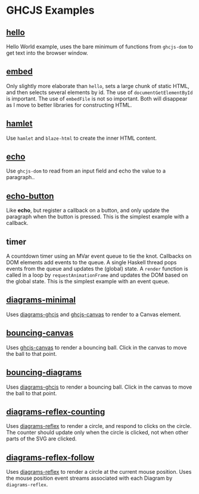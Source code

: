 GHCJS Examples
==============

[hello](http://bergey.github.io/gooey/)
-----

Hello World example, uses the bare minimum of functions from `ghcjs-dom`
to get text into the browser window.

[embed](http://bergey.github.io/gooey/embed)
-----

Only slightly more elaborate than `hello`, sets a large chunk of static
HTML, and then selects several elements by id. The use of
`documentGetElementById` is important. The use of `embedFile` is not so
important. Both will disappear as I move to better libraries for
constructing HTML.

[hamlet](http://bergey.github.io/gooey/hamlet-static)
------

Use `hamlet` and `blaze-html` to create the inner HTML content.

[echo](http://bergey.github.io/gooey/echo)
----

Use `ghcjs-dom` to read from an input field and echo the value to a
paragraph..

[echo-button](http://bergey.github.io/gooey/echo-button)
-----------

Like **echo**, but register a callback on a button, and only update the
paragraph when the button is pressed. This is the simplest example with
a callback.

timer
-----

A countdown timer using an MVar event queue to tie the knot. Callbacks
on DOM elements add events to the queue. A single Haskell thread pops
events from the queue and updates the (global) state. A `render`
function is called in a loop by `requestAnimationFrame` and updates the
DOM based on the global state. This is the simplest example with an
event queue.

[diagrams-minimal](http://bergey.github.io/gooey/diagrams-minimal/)
----------------

Uses [diagrams-ghcjs](https://github.com/ghcjs/diagrams-ghcjs) and
[ghcjs-canvas](https://github.com/ghcjs/ghcjs-canvas) to render to a
Canvas element.

##  [bouncing-canvas](http://bergey.github.io/gooey/bouncing-canvas/)

Uses [ghcjs-canvas](https://github.com/ghcjs/ghcjs-canvas) to render a
bouncing ball.  Click in the canvas to move the ball to that point.

##  [bouncing-diagrams](http://bergey.github.io/gooey/bouncing-diagrams/)

Uses [diagrams-ghcjs](https://github.com/ghcjs/diagrams-ghcjs) to
render a bouncing ball.  Click in the canvas to move the ball to that
point.

## [diagrams-reflex-counting](http://bergey.github.io/gooey/diagrams-reflex-counting/)

Uses [diagrams-reflex](https://github.com/diagrams/diagrams-reflex) to render a circle, and respond to clicks on the circle.  The counter should update only when the circle is clicked, not when other parts of the SVG are clicked.

## [diagrams-reflex-follow](http://bergey.github.io/gooey/diagrams-reflex-follow/)

Uses [diagrams-reflex](https://github.com/diagrams/diagrams-reflex) to render a circle at the current mouse position.  Uses the mouse position event streams associated with each Diagram by `diagrams-reflex`.
